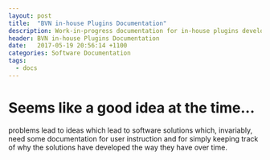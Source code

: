 ```yaml
---
layout: post
title:  "BVN in-house Plugins Documentation"
description: Work-in-progress documentation for in-house plugins developed and used at BVN
header: BVN in-house Plugins Documentation
date:   2017-05-19 20:56:14 +1100
categories: Software Documentation
tags:
  - docs
---
```

# Seems like a good idea at the time...

problems lead to ideas which lead to software solutions which, invariably, need some documentation for user instruction and for simply keeping track of why the solutions have developed the way they have over time.
